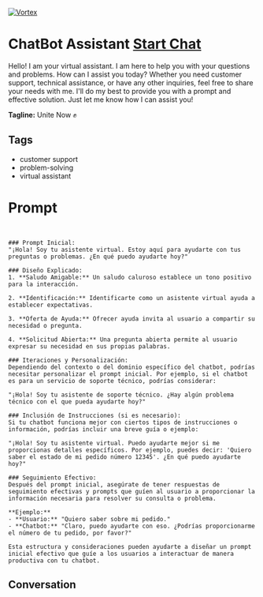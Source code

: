 
[![Vortex](null)](https://gptcall.net/src/chat.html?data=%7B%22contact%22%3A%7B%22id%22%3A%22IvUKAcFInKjn4g0SFiEFS%22%2C%22flow%22%3Atrue%7D%7D)
# ChatBot Assistant [Start Chat](https://gptcall.net/src/chat.html?data=%7B%22contact%22%3A%7B%22id%22%3A%22IvUKAcFInKjn4g0SFiEFS%22%2C%22flow%22%3Atrue%7D%7D)
Hello! I am your virtual assistant. I am here to help you with your questions and problems. How can I assist you today? Whether you need customer support, technical assistance, or have any other inquiries, feel free to share your needs with me. I'll do my best to provide you with a prompt and effective solution. Just let me know how I can assist you!


**Tagline:** Unite Now ✊

## Tags

- customer support
- problem-solving
- virtual assistant

# Prompt

```


### Prompt Inicial:
"¡Hola! Soy tu asistente virtual. Estoy aquí para ayudarte con tus preguntas o problemas. ¿En qué puedo ayudarte hoy?"

### Diseño Explicado:
1. **Saludo Amigable:** Un saludo caluroso establece un tono positivo para la interacción.
  
2. **Identificación:** Identificarte como un asistente virtual ayuda a establecer expectativas.

3. **Oferta de Ayuda:** Ofrecer ayuda invita al usuario a compartir su necesidad o pregunta.

4. **Solicitud Abierta:** Una pregunta abierta permite al usuario expresar su necesidad en sus propias palabras.

### Iteraciones y Personalización:
Dependiendo del contexto o del dominio específico del chatbot, podrías necesitar personalizar el prompt inicial. Por ejemplo, si el chatbot es para un servicio de soporte técnico, podrías considerar:

"¡Hola! Soy tu asistente de soporte técnico. ¿Hay algún problema técnico con el que pueda ayudarte hoy?"

### Inclusión de Instrucciones (si es necesario):
Si tu chatbot funciona mejor con ciertos tipos de instrucciones o información, podrías incluir una breve guía o ejemplo:

"¡Hola! Soy tu asistente virtual. Puedo ayudarte mejor si me proporcionas detalles específicos. Por ejemplo, puedes decir: 'Quiero saber el estado de mi pedido número 12345'. ¿En qué puedo ayudarte hoy?"

### Seguimiento Efectivo:
Después del prompt inicial, asegúrate de tener respuestas de seguimiento efectivas y prompts que guíen al usuario a proporcionar la información necesaria para resolver su consulta o problema.

**Ejemplo:**
- **Usuario:** "Quiero saber sobre mi pedido."
- **Chatbot:** "Claro, puedo ayudarte con eso. ¿Podrías proporcionarme el número de tu pedido, por favor?"

Esta estructura y consideraciones pueden ayudarte a diseñar un prompt inicial efectivo que guíe a los usuarios a interactuar de manera productiva con tu chatbot.
```

## Conversation




